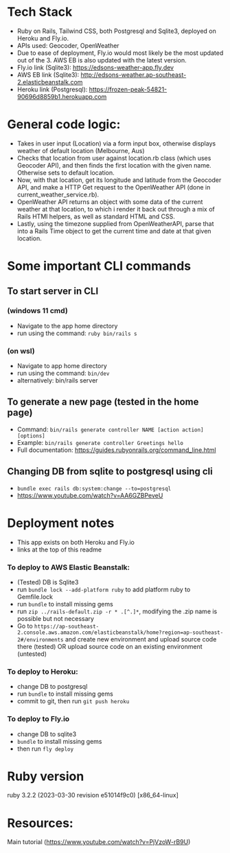 # Tech Stack
- Ruby on Rails, Tailwind CSS, both Postgresql and Sqlite3, deployed on Heroku and Fly.io.
- APIs used: Geocoder, OpenWeather
- Due to ease of deployment, Fly.io would most likely be the most updated out of the 3. AWS EB is also updated with the latest version.
- Fly.io link (Sqlite3): https://edsons-weather-app.fly.dev
- AWS EB link (Sqlite3): http://edsons-weather.ap-southeast-2.elasticbeanstalk.com
- Heroku link (Postgresql): https://frozen-peak-54821-90696d8859b1.herokuapp.com

# General code logic:
- Takes in user input (Location) via a form input box, otherwise displays weather of default location (Melbourne, Aus)
- Checks that location from user against location.rb class (which uses Geocoder API), and then finds the first location with the given name. Otherwise sets to default location.
- Now, with that location, get its longitude and latitude from the Geocoder API, and make a HTTP Get request to the OpenWeather API (done in current_weather_service.rb).
- OpenWeather API returns an object with some data of the current weather at that location, to which i render it back out through a mix of Rails HTMl helpers, as well as standard HTML and CSS.
- Lastly, using the timezone supplied from OpenWeatherAPI, parse that into a Rails Time object to get the current time and date at that given location.

# Some important CLI commands

## To start server in CLI
### (windows 11 cmd) 
  - Navigate to the app home directory
  - run using the command: `ruby bin/rails s`
### (on wsl)
  - Navigate to app home directory
  - run using the command: `bin/dev`
  - alternatively: bin/rails server

## To generate a new page (tested in the home page)
  - Command: `bin/rails generate controller NAME [action action] [options]`
  - Example: `bin/rails generate controller Greetings hello`
  - Full documentation: https://guides.rubyonrails.org/command_line.html

## Changing DB from sqlite to postgresql using cli
  - `bundle exec rails db:system:change --to=postgresql`
  - https://www.youtube.com/watch?v=AA6GZBPeveU

# Deployment notes
  - This app exists on both Heroku and Fly.io
  - links at the top of this readme

### To deploy to AWS Elastic Beanstalk:
  - (Tested) DB is Sqlite3
  - run `bundle lock --add-platform ruby` to add platform ruby to Gemfile.lock
  - run `bundle` to install missing gems
  - run `zip ../rails-default.zip -r * .[^.]*`, modifying the .zip name is possible but not necessary
  - Go to `https://ap-southeast-2.console.aws.amazon.com/elasticbeanstalk/home?region=ap-southeast-2#/environments` and create new environment and upload source code there (tested) OR upload source code on an existing environment (untested)

### To deploy to Heroku: 
  - change DB to postgresql 
  - run `bundle` to install missing gems
  - commit to git, then run `git push heroku`

### To deploy to Fly.io 
  - change DB to sqlite3
  - `bundle` to install missing gems
  - then run `fly deploy`

# Ruby version
ruby 3.2.2 (2023-03-30 revision e51014f9c0) [x86_64-linux]

# Resources:
Main tutorial (https://www.youtube.com/watch?v=PjVzoW-rB9U)
